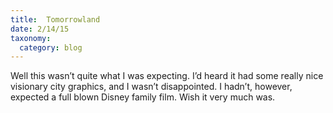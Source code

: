 ```yaml
---
title:  Tomorrowland
date: 2/14/15
taxonomy:
  category: blog
---
```


Well this wasn’t quite what I was expecting. I’d heard it had some really nice visionary city graphics, and I wasn’t disappointed. I hadn’t, however, expected a full blown Disney family film. Wish it very much was.